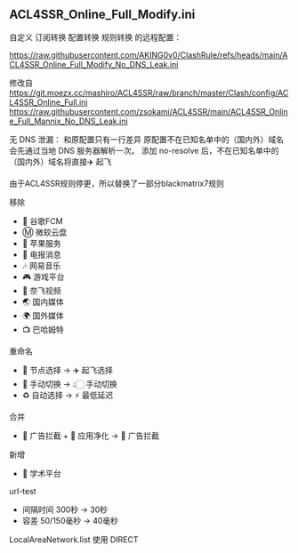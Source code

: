 
## ACL4SSR_Online_Full_Modify.ini

自定义 订阅转换 配置转换 规则转换 的远程配置：

https://raw.githubusercontent.com/AKING0v0/ClashRule/refs/heads/main/ACL4SSR_Online_Full_Modify_No_DNS_Leak.ini

修改自
https://git.moezx.cc/mashiro/ACL4SSR/raw/branch/master/Clash/config/ACL4SSR_Online_Full.ini
https://raw.githubusercontent.com/zsokami/ACL4SSR/main/ACL4SSR_Online_Full_Mannix_No_DNS_Leak.ini

无 DNS 泄漏：
和原配置只有一行差异
原配置不在已知名单中的（国内外）域名会先通过当地 DNS 服务器解析一次。
添加 no-resolve 后，不在已知名单中的（国内外）域名将直接✈️ 起飞

由于ACL4SSR规则停更，所以替换了一部分blackmatrix7规则

移除
- 📢 谷歌FCM
- Ⓜ️ 微软云盘
- 🍎 苹果服务
- 📲 电报消息
- 🎶 网易音乐
- 🎮 游戏平台
- 🎥 奈飞视频
- 🌏 国内媒体
- 🌍 国外媒体
- 📺 巴哈姆特

重命名
- 🚀 节点选择 -> ✈️ 起飞选择
- 🚀 手动切换 -> 👆🏻 手动切换
- ♻️ 自动选择 -> ⚡ 最低延迟

合并
- 🛑 广告拦截 + 🍃 应用净化 -> 💩 广告拦截

新增
- 🔬 学术平台

url-test                                  
- 间隔时间 300秒 -> 30秒
- 容差 50/150毫秒 -> 40毫秒

LocalAreaNetwork.list 使用 DIRECT

